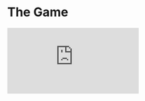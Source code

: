 # The Game

[![bg.gif](http://www2.geog.ucl.ac.uk/~plewis/tudors/beau.html)](http://www2.geog.ucl.ac.uk/~plewis/tudors/beau.html)

